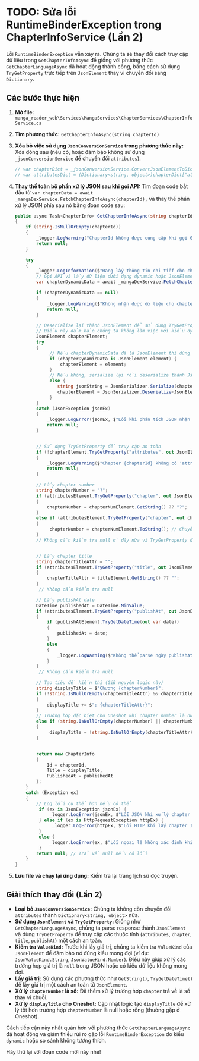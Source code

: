 # TODO: Sửa lỗi RuntimeBinderException trong ChapterInfoService (Lần 2)

Lỗi `RuntimeBinderException` vẫn xảy ra. Chúng ta sẽ thay đổi cách truy cập dữ liệu trong `GetChapterInfoAsync` để giống với phương thức `GetChapterLanguageAsync` đã hoạt động thành công, bằng cách sử dụng `TryGetProperty` trực tiếp trên `JsonElement` thay vì chuyển đổi sang `Dictionary`.

## Các bước thực hiện

1.  **Mở file:** `manga_reader_web\Services\MangaServices\ChapterServices\ChapterInfoService.cs`

2.  **Tìm phương thức:** `GetChapterInfoAsync(string chapterId)`

3.  **Xóa bỏ việc sử dụng `JsonConversionService` trong phương thức này:** Xóa dòng sau (nếu có, hoặc đảm bảo không sử dụng `_jsonConversionService` để chuyển đổi `attributes`):
    ```csharp
    // var chapterDict = _jsonConversionService.ConvertJsonElementToDict(chapterElement); // Xóa hoặc comment dòng này
    // var attributesDict = (Dictionary<string, object>)chapterDict["attributes"]; // Xóa hoặc comment dòng này
    ```

4.  **Thay thế toàn bộ phần xử lý JSON sau khi gọi API:** Tìm đoạn code bắt đầu từ `var chapterData = await _mangaDexService.FetchChapterInfoAsync(chapterId);` và thay thế phần xử lý JSON phía sau nó bằng đoạn code sau:

    ```csharp
    public async Task<ChapterInfo> GetChapterInfoAsync(string chapterId)
    {
        if (string.IsNullOrEmpty(chapterId))
        {
            _logger.LogWarning("ChapterId không được cung cấp khi gọi GetChapterInfoAsync.");
            return null;
        }

        try
        {
            _logger.LogInformation($"Đang lấy thông tin chi tiết cho chapter ID: {chapterId}");
            // Gọi API và lấy dữ liệu dưới dạng dynamic hoặc JsonElement
            var chapterDynamicData = await _mangaDexService.FetchChapterInfoAsync(chapterId);

            if (chapterDynamicData == null)
            {
                _logger.LogWarning($"Không nhận được dữ liệu cho chapter ID: {chapterId}");
                return null;
            }

            // Deserialize lại thành JsonElement để sử dụng TryGetProperty một cách nhất quán
            // Điều này đảm bảo chúng ta không làm việc với kiểu dynamic nữa
            JsonElement chapterElement;
            try
            {
                 // Nếu chapterDynamicData đã là JsonElement thì dùng luôn
                 if (chapterDynamicData is JsonElement element) {
                     chapterElement = element;
                 }
                 // Nếu không, serialize lại rồi deserialize thành JsonElement
                 else {
                    string jsonString = JsonSerializer.Serialize(chapterDynamicData);
                    chapterElement = JsonSerializer.Deserialize<JsonElement>(jsonString);
                 }
            }
            catch (JsonException jsonEx)
            {
                _logger.LogError(jsonEx, $"Lỗi khi phân tích JSON nhận được cho chapter {chapterId}");
                return null;
            }


            // Sử dụng TryGetProperty để truy cập an toàn
            if (!chapterElement.TryGetProperty("attributes", out JsonElement attributesElement) || attributesElement.ValueKind != JsonValueKind.Object)
            {
                _logger.LogWarning($"Chapter {chapterId} không có 'attributes' hoặc 'attributes' không phải là object.");
                return null;
            }

            // Lấy chapter number
            string chapterNumber = "?";
            if (attributesElement.TryGetProperty("chapter", out JsonElement chapterNumElement) && chapterNumElement.ValueKind == JsonValueKind.String)
            {
                chapterNumber = chapterNumElement.GetString() ?? "?";
            }
            else if (attributesElement.TryGetProperty("chapter", out chapterNumElement) && chapterNumElement.ValueKind == JsonValueKind.Number)
            {
                 chapterNumber = chapterNumElement.ToString(); // Chuyển số thành chuỗi
            }
            // Không cần kiểm tra null ở đây nữa vì TryGetProperty đã xử lý


            // Lấy chapter title
            string chapterTitleAttr = "";
            if (attributesElement.TryGetProperty("title", out JsonElement titleElement) && titleElement.ValueKind == JsonValueKind.String)
            {
                chapterTitleAttr = titleElement.GetString() ?? "";
            }
             // Không cần kiểm tra null

            // Lấy publishAt date
            DateTime publishedAt = DateTime.MinValue;
            if (attributesElement.TryGetProperty("publishAt", out JsonElement publishAtElement) && publishAtElement.ValueKind == JsonValueKind.String)
            {
                if (publishAtElement.TryGetDateTime(out var date))
                {
                    publishedAt = date;
                }
                else
                {
                    _logger.LogWarning($"Không thể parse ngày publishAt: {publishAtElement.GetString()} cho chapter {chapterId}");
                }
            }
             // Không cần kiểm tra null

            // Tạo tiêu đề hiển thị (Giữ nguyên logic này)
            string displayTitle = $"Chương {chapterNumber}";
            if (!string.IsNullOrEmpty(chapterTitleAttr) && chapterTitleAttr != chapterNumber)
            {
                displayTitle += $": {chapterTitleAttr}";
            }
            // Trường hợp đặc biệt cho Oneshot khi chapter number là null/rỗng
            else if (string.IsNullOrEmpty(chapterNumber) || chapterNumber == "?")
            {
                 displayTitle = !string.IsNullOrEmpty(chapterTitleAttr) ? chapterTitleAttr : "Oneshot"; // Nếu title có thì dùng title, không thì dùng Oneshot
            }


            return new ChapterInfo
            {
                Id = chapterId,
                Title = displayTitle,
                PublishedAt = publishedAt
            };
        }
        catch (Exception ex)
        {
            // Log lỗi cụ thể hơn nếu có thể
             if (ex is JsonException jsonEx) {
                 _logger.LogError(jsonEx, $"Lỗi JSON khi xử lý chapter ID: {chapterId}");
             } else if (ex is HttpRequestException httpEx) {
                  _logger.LogError(httpEx, $"Lỗi HTTP khi lấy chapter ID: {chapterId}");
             }
             else {
                 _logger.LogError(ex, $"Lỗi ngoại lệ không xác định khi lấy thông tin chi tiết cho chapter ID: {chapterId}");
             }
            return null; // Trả về null nếu có lỗi
        }
    }
    ```

5.  **Lưu file và chạy lại ứng dụng:** Kiểm tra lại trang lịch sử đọc truyện.

## Giải thích thay đổi (Lần 2)

-   **Loại bỏ `JsonConversionService`:** Chúng ta không còn chuyển đổi `attributes` thành `Dictionary<string, object>` nữa.
-   **Sử dụng `JsonElement` và `TryGetProperty`:** Giống như `GetChapterLanguageAsync`, chúng ta parse response thành `JsonElement` và dùng `TryGetProperty` để truy cập các thuộc tính (`attributes`, `chapter`, `title`, `publishAt`) một cách an toàn.
-   **Kiểm tra `ValueKind`:** Trước khi lấy giá trị, chúng ta kiểm tra `ValueKind` của `JsonElement` để đảm bảo nó đúng kiểu mong đợi (ví dụ: `JsonValueKind.String`, `JsonValueKind.Number`). Điều này giúp xử lý các trường hợp giá trị là `null` trong JSON hoặc có kiểu dữ liệu không mong đợi.
-   **Lấy giá trị:** Sử dụng các phương thức như `GetString()`, `TryGetDateTime()` để lấy giá trị một cách an toàn từ `JsonElement`.
-   **Xử lý `chapterNumber` là số:** Đã thêm xử lý trường hợp `chapter` trả về là số thay vì chuỗi.
-   **Xử lý `displayTitle` cho Oneshot:** Cập nhật logic tạo `displayTitle` để xử lý tốt hơn trường hợp `chapterNumber` là null hoặc rỗng (thường gặp ở Oneshot).

Cách tiếp cận này nhất quán hơn với phương thức `GetChapterLanguageAsync` đã hoạt động và giảm thiểu rủi ro gặp lỗi `RuntimeBinderException` do kiểu `dynamic` hoặc so sánh không tương thích.

Hãy thử lại với đoạn code mới này nhé!